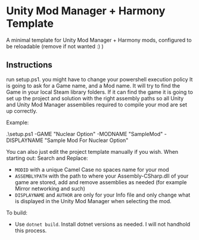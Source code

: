# Unity Mod Manager + Harmony Template
A minimal template for Unity Mod Manager + Harmony mods, configured to be reloadable (remove if not wanted :) )

## Instructions
run setup.ps1. you might have to change your powershell execution policy
It is going to ask for a Game name, and a Mod name.
It will try to find the Game in your local Steam library folders.
If it can find the game it is going to set up the project and solution with the right assembly paths so all Unity and Unity Mod Manager assemblies required to compile your mod are set up correctly.

Example:

.\setup.ps1 -GAME "Nuclear Option" -MODNAME "SampleMod" -DISPLAYNAME "Sample Mod For Nuclear Option"

You can also just edit the project template manually if you wish.
When starting out: Search and Replace:
- `MODID` with a unique Camel Case no spaces name for your mod
- `ASSEMBLYPATH` with the path to where your Assembly-CSharp.dll of your game are stored, add and remove assemblies as needed (for example Mirror networking and such)
- `DISPLAYNAME` and `AUTHOR` are only for your Info file and only change what is displayed in the Unity Mod Manager when selecting the mod.

To build:
- Use `dotnet build`. Install dotnet versions as needed. I will not handhold this process.